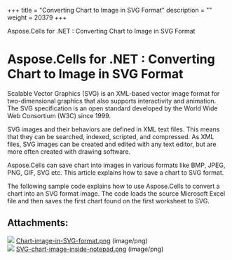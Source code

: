 +++
title = "Converting Chart to Image in SVG Format" 
description = "" 
weight = 20379 
+++

Aspose.Cells for .NET : Converting Chart to Image in SVG Format  

# Aspose.Cells for .NET : Converting Chart to Image in SVG Format


Scalable Vector Graphics (SVG) is an XML-based vector image format for two-dimensional graphics that also supports interactivity and animation. The SVG specification is an open standard developed by the World Wide Web Consortium (W3C) since 1999.

SVG images and their behaviors are defined in XML text files. This means that they can be searched, indexed, scripted, and compressed. As XML files, SVG images can be created and edited with any text editor, but are more often created with drawing software.

Aspose.Cells can save chart into images in various formats like BMP, JPEG, PNG, GIF, SVG etc. This article explains how to save a chart to SVG format.

The following sample code explains how to use Aspose.Cells to convert a chart into an SVG format image. The code loads the source Microsoft Excel file and then saves the first chart found on the first worksheet to SVG.

## Attachments:

![](https://docs2.aspose.com/cells/net/images/icons/bullet_blue.gif) [Chart-image-in-SVG-format.png](https://docs2.aspose.com/cells/net/attachments/5017495/5112605.png) (image/png)  
![](https://docs2.aspose.com/cells/net/images/icons/bullet_blue.gif) [SVG-chart-image-inside-notepad.png](https://docs2.aspose.com/cells/net/attachments/5017495/5112602.png) (image/png)  

